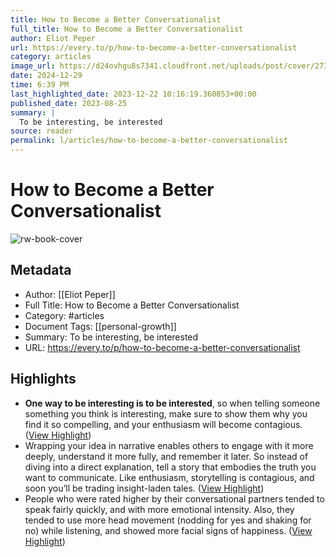 ```yaml
---
title: How to Become a Better Conversationalist
full_title: How to Become a Better Conversationalist
author: Eliot Peper
url: https://every.to/p/how-to-become-a-better-conversationalist
category: articles
image_url: https://d24ovhgu8s7341.cloudfront.net/uploads/post/cover/2737/TmfAzPC9CUMNuweS6bmhWevSWXvIt_AvLhU4VaHnjNIfPP8H0FbpHgQf7qpZhh-iE9WHkoVCBEouEfrsDgtk6-eL_VJmxWoH1GkBDHAfM8yzsbtRgcA_gczP5XxF.png
date: 2024-12-29
time: 6:39 PM
last_highlighted_date: 2023-12-22 10:16:19.360853+00:00
published_date: 2023-08-25
summary: |
  To be interesting, be interested
source: reader
permalink: l/articles/how-to-become-a-better-conversationalist
---
```

# How to Become a Better Conversationalist

![rw-book-cover](https://d24ovhgu8s7341.cloudfront.net/uploads/post/cover/2737/TmfAzPC9CUMNuweS6bmhWevSWXvIt_AvLhU4VaHnjNIfPP8H0FbpHgQf7qpZhh-iE9WHkoVCBEouEfrsDgtk6-eL_VJmxWoH1GkBDHAfM8yzsbtRgcA_gczP5XxF.png)

## Metadata
- Author: [[Eliot Peper]]
- Full Title: How to Become a Better Conversationalist
- Category: #articles
- Document Tags: [[personal-growth]] 
- Summary: To be interesting, be interested
- URL: https://every.to/p/how-to-become-a-better-conversationalist

## Highlights
- **One way to be interesting is to be interested**, so when telling someone something you think is interesting, make sure to show them why you find it so compelling, and your enthusiasm will become contagious. ([View Highlight](https://read.readwise.io/read/01hj8g60jfdx4gkhc2e8pykpc9))
- Wrapping your idea in narrative enables others to engage with it more deeply, understand it more fully, and remember it later. So instead of diving into a direct explanation, tell a story that embodies the truth you want to communicate. Like enthusiasm, storytelling is contagious, and soon you’ll be trading insight-laden tales. ([View Highlight](https://read.readwise.io/read/01hj8ga2bn3zvsys3cnyn4k2e2))
- People who were rated higher by their conversational partners tended to speak fairly quickly, and with more emotional intensity. Also, they tended to use more head movement (nodding for yes and shaking for no) while listening, and showed more facial signs of happiness. ([View Highlight](https://read.readwise.io/read/01hj8gd7axpj2d58w4q1vgbz8s))



